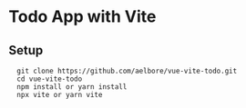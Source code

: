 # Todo App with Vite

Setup
------------
  ```
    git clone https://github.com/aelbore/vue-vite-todo.git
    cd vue-vite-todo
    npm install or yarn install
    npx vite or yarn vite
  ```

